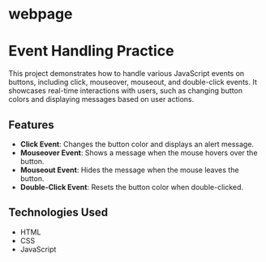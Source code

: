 # webpage
# Event Handling Practice

This project demonstrates how to handle various JavaScript events on buttons, including click, mouseover, mouseout, and double-click events. It showcases real-time interactions with users, such as changing button colors and displaying messages based on user actions.

## Features

- **Click Event**: Changes the button color and displays an alert message.
- **Mouseover Event**: Shows a message when the mouse hovers over the button.
- **Mouseout Event**: Hides the message when the mouse leaves the button.
- **Double-Click Event**: Resets the button color when double-clicked.

## Technologies Used

- HTML
- CSS
- JavaScript

